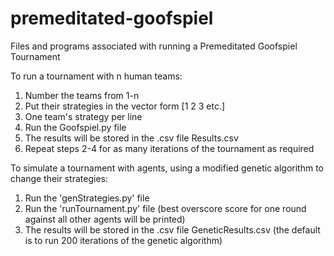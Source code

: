 # premeditated-goofspiel

Files and programs associated with running a Premeditated Goofspiel Tournament

To run a tournament with n human teams:
1) Number the teams from 1-n
2) Put their strategies in the vector form [1 2 3 etc.] 
3) One team's strategy per line
4) Run the Goofspiel.py file
5) The results will be stored in the .csv file Results.csv
6) Repeat steps 2-4 for as many iterations of the tournament as required

To simulate a tournament with agents, using a modified genetic algorithm 
to change their strategies:
1) Run the 'genStrategies.py' file
2) Run the 'runTournament.py' file 
(best overscore score for one round against all other agents  will be printed)
3) The results will be stored in the .csv file GeneticResults.csv
(the default is to run 200 iterations of the genetic algorithm)
 




